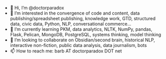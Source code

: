 - 👋 Hi, I’m @doctorparadox
- 👀 I’m interested in the convergence of code and content, data publishing/spreadsheet publishing, knowledge work, GTD, structured data, civic data, Python, NLP, conversational commerce...
- 🌱 I’m currently learning PKM, data analytics, NLTK, NumPy, pandas, Flask, Pelican, MongoDB, PostgreSQL, systems thinking, model thinking
- 💞️ I’m looking to collaborate on Obsidian/second brain, historical NLP, interactive non-fiction, public data analysis, data journalism, bots
- 📫 How to reach me: barb AT doctorparadox DOT net

<!---
doctorparadox/doctorparadox is a ✨ special ✨ repository because its `README.md` (this file) appears on your GitHub profile.
You can click the Preview link to take a look at your changes.
--->
